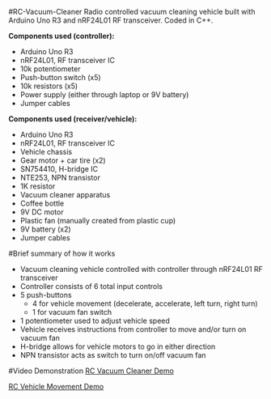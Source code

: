 #RC-Vacuum-Cleaner
Radio controlled vacuum cleaning vehicle built with Arduino Uno R3 and nRF24L01 RF transceiver. Coded in C++.

**Components used (controller):**
- Arduino Uno R3
- nRF24L01, RF transceiver IC
- 10k potentiometer
- Push-button switch (x5)
- 10k resistors (x5)
- Power supply (either through laptop or 9V battery)
- Jumper cables

**Components used (receiver/vehicle):**
- Arduino Uno R3
- nRF24L01, RF transceiver IC
- Vehicle chassis
- Gear motor + car tire (x2)
- SN754410, H-bridge IC
- NTE253, NPN transistor
- 1K resistor
- Vacuum cleaner apparatus
 - Coffee bottle
 - 9V DC motor
 - Plastic fan (manually created from plastic cup)
- 9V battery (x2)
- Jumper cables

#Brief summary of how it works
- Vacuum cleaning vehicle controlled with controller through nRF24L01 RF transceiver
- Controller consists of 6 total input controls
 - 5 push-buttons
   - 4 for vehicle movement (decelerate, accelerate, left turn, right turn)
    - 1 for vacuum fan switch
 - 1 potentiometer used to adjust vehicle speed
- Vehicle receives instructions from controller to move and/or turn on vacuum fan
- H-bridge allows for vehicle motors to go in either direction
- NPN transistor acts as switch to turn on/off vacuum fan

#Video Demonstration
[RC Vacuum Cleaner Demo](https://www.youtube.com/watch?v=dmlWOtPn2n8 "RC Vacuum Cleaner Demo")

[RC Vehicle Movement Demo](https://www.youtube.com/watch?v=9YUVWv-RvW4 "RC Vehicle Movement Demo")

